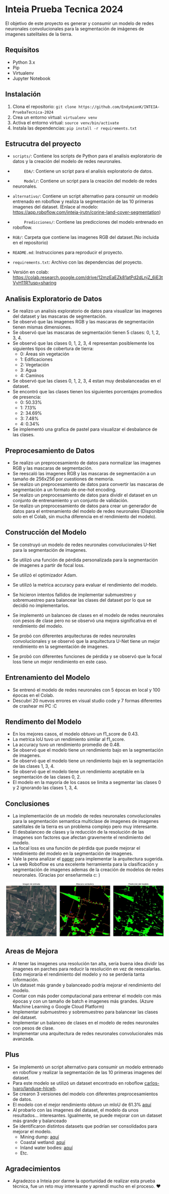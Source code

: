 # Inteia Prueba Tecnica 2024

El objetivo de este proyecto es generar y consumir un modelo de redes neuronales convolucionales para la segmentación de imágenes de imagenes satelitales de la tierra.

## Requisitos

- Python 3.x
- Pip
- Virtualenv
- Jupyter Notebook

## Instalación

1. Clona el repositorio: `git clone https://github.com/EndymionK/INTEIA-PruebaTecnica-2024 `
2. Crea un entorno virtual: `virtualenv venv`
3. Activa el entorno virtual: `source venv/bin/activate`
4. Instala las dependencias: `pip install -r requirements.txt`

## Estrucutra del proyecto

- `scripts/`: Contiene los scripts de Python para el analisis exploratorio de datos y la creación del modelo de redes neuronales.
- `     EDA/`: Contiene un script para el analisis exploratorio de datos.
- `     Model/`: Contiene un script para la creación del modelo de redes neuronales.
- `alternativo/`: Contiene un script alternativo para consumir un modelo entrenado en roboflow y realiza la segmentación de las 10 primeras imagenes del dataset. (Enlace al modelo: https://app.roboflow.com/inteia-jrutn/corine-land-cover-segmentation)
- `     Predicciones/`: Contiene las predicciones del modelo entrenado en roboflow.
- `RGB/`: Carpeta que contiene las imagenes RGB del dataset.(No incluida en el repositorio)
- `README.md`: Instrucciones para reproducir el proyecto.
- `requirements.txt`: Archivo con las dependencias del proyecto.

- Versión en colab: https://colab.research.google.com/drive/12mzEaEZk81atPd2dLnjZ_6iE3tVyH11R?usp=sharing

## Analisis Exploratorio de Datos

- Se realizo un analisis exploratorio de datos para visualizar las imagenes del dataset y las mascaras de segmentación.
- Se observó que las imagenes RGB y las mascaras de segmentación tienen mismas dimensiones.
- Se observó que las mascaras de segmentación tienen 5 clases: 0, 1, 2, 3, 4.
- Se observó que las clases 0, 1, 2, 3, 4 representan posiblemente los siguientes tipos de cobertura de tierra:
    - 0: Áreas sin vegetación
    - 1: Edificaciones
    - 2: Vegetación
    - 3: Agua
    - 4: Caminos
- Se observó que las clases 0, 1, 2, 3, 4 estan muy desbalanceadas en el dataset.
- Se encontró que las clases tienen los siguientes porcentajes promedios de presencia:  
    - 0: 50.33%
    - 1: 7.13%
    - 2: 34.69%
    - 3: 7.48%
    - 4: 0.34%
- Se implementó una grafica de pastel para visualizar el desbalance de las clases.

## Preprocesamiento de Datos

- Se realizo un preprocesamiento de datos para normalizar las imagenes RGB y las mascaras de segmentación.
- Se reescaló las imagenes RGB y las mascaras de segmentación a un tamaño de 256x256 por cuestiones de memoria.
- Se realizo un preprocesamiento de datos para convertir las mascaras de segmentación a un formato de one-hot encoding.
- Se realizo un preprocesamiento de datos para dividir el dataset en un conjunto de entrenamiento y un conjunto de validación.
- Se realizo un preprocesamiento de datos para crear un generador de datos para el entrenamiento del modelo de redes neuronales (Disponible solo en el Colab, sin mucha diferencia en el rendimiento del modelo).

## Construcción del Modelo

- Se construyó un modelo de redes neuronales convolucionales U-Net para la segmentación de imagenes.
- Se utilizó una función de pérdida personalizada para la segmentación de imagenes a partir de focal loss.
- Se utilizó el optimizador Adam.
- Se utilizó la metrica accuracy para evaluar el rendimiento del modelo.

- Se hicieron intentos fallidos de implementar submuestreo y sobremuestreo para balancear las clases del dataset por lo que se decidió no implementarlos.
- Se implementó un balanceo de clases en el modelo de redes neuronales con pesos de clase pero no se observó una mejora significativa en el rendimiento del modelo.
- Se probó con diferentes arquitecturas de redes neuronales convolucionales y se observó que la arquitectura U-Net tiene un mejor rendimiento en la segmentación de imagenes.
- Se probó con diferentes funciones de pérdida y se observó que la focal loss tiene un mejor rendimiento en este caso.

## Entrenamiento del Modelo

- Se entrenó el modelo de redes neuronales con 5 épocas en local y 100 épocas en el Colab.
- Descubrí 20 nuevos errores en visual studio code y 7 formas diferentes de crashear mi PC :C 

## Rendimento del Modelo

- En los mejores casos, el modelo obtuvo un f1_score de 0.43.
- La metrica IoU tuvo un rendimiento similar al f1_score.
- La accuracy tuvo un rendimiento promedio de 0.48.
- Se observó que el modelo tiene un rendimiento bajo en la segmentación de imagenes.
- Se observó que el modelo tiene un rendimiento bajo en la segmentación de las clases 1, 3, 4.
- Se observó que el modelo tiene un rendimiento aceptable en la segmentación de las clases 0, 2.
- El modelo en la mayoría de los casos se limita a segmentar las clases 0 y 2 ignorando las clases 1, 3, 4.

## Conclusiones

- La implementación de un modelo de redes neuronales convolucionales para la segmentación semantica multiclase de imagenes de imagenes satelitales de la tierra es un problema complejo pero muy interesante.
- El desbalanceo de clases y la reducción de la resolución de las imagenes son factores que afectan gravemente el rendimiento del modelo.
- La focal loss es una función de pérdida que puede mejorar el rendimiento del modelo en la segmentación de imagenes.
- Vale la pena analizar el [paper](https://www.mdpi.com/2072-4292/14/18/4558) para implementar la arquitectura sugerida.
- La web Roboflow es una excelente herramienta para la clasificación y segmentación de imagenes ademas de la creación de modelos de redes neuronales. (Gracias por enseñarmela c: )

![Imagen muestra de resultados](Resultados.jpeg)

## Areas de Mejora

- Al tener las imagenes una resolución tan alta, sería buena idea dividir las imagenes en parches para reducir la resolución en vez de reescalarlas. Esto mejoraría el rendimiento del modelo y no se perdería tanta información.
- Un dataset más grande y balanceado podría mejorar el rendimiento del modelo.
- Contar con más poder computacional para entrenar el modelo con más épocas y con un tamaño de batch e imagenes más grandes. (Azure Machine Learning o Google Cloud Platform)
- Implementar submuestreo y sobremuestreo para balancear las clases del dataset.
- Implementar un balanceo de clases en el modelo de redes neuronales con pesos de clase.
- Implementar una arquitectura de redes neuronales convolucionales más avanzada.

## Plus

- Se implementó un script alternativo para consumir un modelo entrenado en roboflow y realizar la segmentación de las 10 primeras imagenes del dataset.
- Para este modelo se utilizó un dataset encontrado en roboflow [carlos-lvaro/landuse-hlcwh](https://universe.roboflow.com/carlos-lvaro/landuse-hlcwh).
- Se crearon 3 versiones del modelo con diferentes preprocesamientos de datos.
- El modelo con el mejor rendimiento obtuvo un mIoU de 61.3% [aquí](https://app.roboflow.com/inteia-jrutn/corine-land-cover-segmentation/4)
- Al probarlo con las imagenes del dataset, el modelo da unos resultados... interesantes. Igualmente, se puede mejorar con un dataset más grande y balanceado
- Se identificaron distintos datasets que podrían ser consolidados para mejorar el modelo.
    - Mining dump: [aquí](https://universe.roboflow.com/tailings-wdzgw/mining-dumps)
    - Coastal wetland: [aquí](https://universe.roboflow.com/cosatl-wetland/new-coastal-wetland-segmentation)
    - Inland water bodies: [aquí](https://universe.roboflow.com/inland-water-bodies/new-inland-water-bodies-segmentation)
    - Etc.

## Agradecimientos

- Agradezco a Inteia por darme la oportunidad de realizar esta prueba técnica, fue un reto muy interesante y aprendí mucho en el proceso. ❤️


